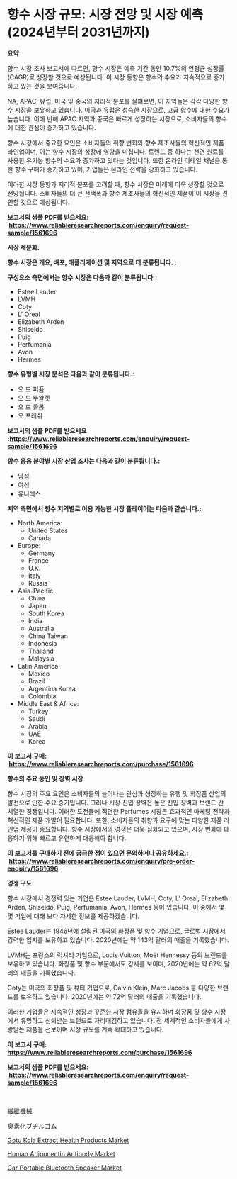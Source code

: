 <p><h1>향수 시장 규모: 시장 전망 및 시장 예측 (2024년부터 2031년까지)</h1></p><p><strong>요약</strong></p>
<p><p>향수 시장 조사 보고서에 따르면, 향수 시장은 예측 기간 동안 10.7%의 연평균 성장률(CAGR)로 성장할 것으로 예상됩니다. 이 시장 동향은 향수의 수요가 지속적으로 증가하고 있는 것을 보여줍니다.</p><p>NA, APAC, 유럽, 미국 및 중국의 지리적 분포를 살펴보면, 이 지역들은 각각 다양한 향수 시장을 보유하고 있습니다. 미국과 유럽은 성숙한 시장으로, 고급 향수에 대한 수요가 높습니다. 이에 반해 APAC 지역과 중국은 빠르게 성장하는 시장으로, 소비자들의 향수에 대한 관심이 증가하고 있습니다.</p><p>향수 시장에서 중요한 요인은 소비자들의 취향 변화와 향수 제조사들의 혁신적인 제품 라인업이며, 이는 향수 시장의 성장에 영향을 미칩니다. 트렌드 중 하나는 천연 원료를 사용한 유기농 향수의 수요가 증가하고 있다는 것입니다. 또한 온라인 리테일 채널을 통한 향수 구매가 증가하고 있어, 기업들은 온라인 전략을 강화하고 있습니다.</p><p>이러한 시장 동향과 지리적 분포를 고려할 때, 향수 시장은 미래에 더욱 성장할 것으로 전망됩니다. 소비자들의 더 큰 선택폭과 향수 제조사들의 혁신적인 제품이 이 시장을 견인할 것으로 예상됩니다.</p></p>
<p><strong>보고서의 샘플 PDF를 받으세요: &nbsp;<a href="https://www.reliableresearchreports.com/enquiry/request-sample/1561696">https://www.reliableresearchreports.com/enquiry/request-sample/1561696</a></strong></p>
<p><strong>시장 세분화:</strong></p>
<p><strong> 향수 시장은 개요, 배포, 애플리케이션 및 지역으로 더 분류됩니다. :</strong></p>
<p><strong>구성요소 측면에서는 향수 시장은 다음과 같이 분류됩니다.:</strong></p>
<p><ul><li>Estee Lauder</li><li>LVMH</li><li>Coty</li><li>L' Oreal</li><li>Elizabeth Arden</li><li>Shiseido</li><li>Puig</li><li>Perfumania</li><li>Avon</li><li>Hermes</li></ul></p>
<p><strong> 향수 유형별 시장 분석은 다음과 같이 분류됩니다.:</strong></p>
<p><ul><li>오 드 퍼퓸</li><li>오 드 뚜왈렛</li><li>오 드 콜롱</li><li>오 프레쉬</li></ul></p>
<p><strong>보고서의 샘플 PDF를 받으세요 :<a href="https://www.reliableresearchreports.com/enquiry/request-sample/1561696">https://www.reliableresearchreports.com/enquiry/request-sample/1561696</a></strong></p>
<p><strong> 향수 응용 분야별 시장 산업 조사는 다음과 같이 분류됩니다.:</strong></p>
<p><ul><li>남성</li><li>여성</li><li>유니섹스</li></ul></p>
<p><strong>지역 측면에서 향수 지역별로 이용 가능한 시장 플레이어는 다음과 같습니다.:</strong></p>
<p><ul>
    <li>
        North America:
        <ul>
            <li>United States</li>
            <li>Canada</li>
        </ul>
    </li>
    <li>
        Europe:
        <ul>
            <li>Germany</li>
            <li>France</li>
            <li>U.K.</li>
            <li>Italy</li>
            <li>Russia</li>
        </ul>
    </li>
    <li>
        Asia-Pacific:
        <ul>
            <li>China</li>
            <li>Japan</li>
            <li>South Korea</li>
            <li>India</li>
            <li>Australia</li>
            <li>China Taiwan</li>
            <li>Indonesia</li>
            <li>Thailand</li>
            <li>Malaysia</li>
        </ul>
    </li>
    <li>
        Latin America:
        <ul>
            <li>Mexico</li>
            <li>Brazil</li>
            <li>Argentina Korea</li>
            <li>Colombia</li>
        </ul>
    </li>
    <li>
        Middle East & Africa:
        <ul>
            <li>Turkey</li>
            <li>Saudi</li>
            <li>Arabia</li>
            <li>UAE</li>
            <li>Korea</li>
        </ul>
    </li>
    </ul></p>
<p><strong>이 보고서 구매: &nbsp;<a href="https://www.reliableresearchreports.com/purchase/1561696">https://www.reliableresearchreports.com/purchase/1561696</a></strong></p>
<p><strong>향수의 주요 동인 및 장벽 시장</strong></p>
<p><p>향수 시장의 주요 요인은 소비자들의 늘어나는 관심과 성장하는 유행 및 화장품 산업의 발전으로 인한 수요 증가입니다. 그러나 시장 진입 장벽은 높은 진입 장벽과 브랜드 간 치열한 경쟁입니다. 이러한 도전들에 직면한 Perfumes 시장은 효과적인 마케팅 전략과 혁신적인 제품 개발이 필요합니다. 또한, 소비자들의 취향과 요구에 맞는 다양한 제품 라인업 제공이 중요합니다. 향수 시장에서의 경쟁은 더욱 심화되고 있으며, 시장 변화에 대응하기 위해 빠르고 유연하게 대응해야 합니다.</p></p>
<p><strong>이 보고서를 구매하기 전에 궁금한 점이 있으면 문의하거나 공유하세요.: &nbsp;<a href="https://www.reliableresearchreports.com/enquiry/pre-order-enquiry/1561696">https://www.reliableresearchreports.com/enquiry/pre-order-enquiry/1561696</a></strong></p>
<p><strong>경쟁 구도</strong></p>
<p><p>향수 시장에서 경쟁력 있는 기업은 Estee Lauder, LVMH, Coty, L' Oreal, Elizabeth Arden, Shiseido, Puig, Perfumania, Avon, Hermes 등이 있습니다. 이 중에서 몇몇 기업에 대해 보다 자세한 정보를 제공하겠습니다.</p><p>Estee Lauder는 1946년에 설립된 미국의 화장품 및 향수 기업으로, 글로벌 시장에서 강력한 입지를 보유하고 있습니다. 2020년에는 약 143억 달러의 매출을 기록했습니다.</p><p>LVMH는 프랑스의 럭셔리 기업으로, Louis Vuitton, Moët Hennessy 등의 브랜드를 보유하고 있습니다. 화장품 및 향수 부문에서도 강세를 보이며, 2020년에는 약 62억 달러의 매출을 기록했습니다.</p><p>Coty는 미국의 화장품 및 뷰티 기업으로, Calvin Klein, Marc Jacobs 등 다양한 브랜드를 보유하고 있습니다. 2020년에는 약 72억 달러의 매출을 기록했습니다.</p><p>이러한 기업들은 지속적인 성장과 꾸준한 시장 점유율을 유지하며 화장품 및 향수 시장에서 유명하고 신뢰받는 브랜드로 자리매김하고 있습니다. 전 세계적인 소비자들에게 사랑받는 제품을 선보이며 시장 규모를 계속 확대하고 있습니다.</p></p>
<p><strong>이 보고서 구매: &nbsp; <a href="https://www.reliableresearchreports.com/purchase/1561696">https://www.reliableresearchreports.com/purchase/1561696</a></strong></p>
<p><strong>보고서의 샘플 PDF를 받으세요: &nbsp;<a href="https://www.reliableresearchreports.com/enquiry/request-sample/1561696">https://www.reliableresearchreports.com/enquiry/request-sample/1561696</a></strong><strong></strong></p>
<p>&nbsp;</p>
<p><p><a href="https://github.com/DonaldShaw1965/Market-Research-Report-List-1/blob/main/12749206963.md">繊維機械</a></p><p><a href="https://medium.com/@cielostamm/%E8%87%AD%E5%8C%96%E3%83%96%E3%83%81%E3%83%AB%E3%82%B4%E3%83%A0%E5%B8%82%E5%A0%B4%E8%A6%8F%E6%A8%A1-%E5%B8%82%E5%A0%B4%E5%B1%95%E6%9C%9B%E3%81%A8%E5%B8%82%E5%A0%B4%E4%BA%88%E6%B8%AC-2024%E5%B9%B4%E3%81%8B%E3%82%892031%E5%B9%B4%E3%81%BE%E3%81%A7-90b0c50c4fd9">臭素化ブチルゴム</a></p><p><a href="https://issuu.com/reportprime-2/docs/gotu-kola-extract-health-products-market-size-2030">Gotu Kola Extract Health Products Market</a></p><p><a href="https://issuu.com/reportprime-2/docs/human-adiponectin-antibody-market-size-2030.pptx">Human Adiponectin Antibody Market</a></p><p><a href="https://github.com/mauripalmi/Market-Research-Report-List-2/blob/main/car-portable-bluetooth-speaker-market.md">Car Portable Bluetooth Speaker Market</a></p></p>